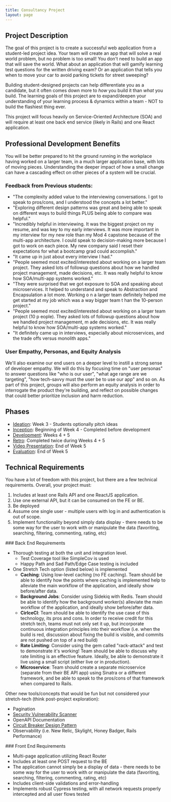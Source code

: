 ```yaml
---
title: Consultancy Project
layout: page
---
```


## Project Description

The goal of this project is to create a successful web application from a student-led project idea. Your team will create an app that will solve a real world problem, but no problem is too small! You don't need to build an app that will save the world. What about an application that will gamify learning test questions for the written driving exam? Or an application that tells you when to move your car to avoid parking tickets for street sweeping? 

Building student-designed projects can help differentiate you as a candidate, but it often comes down more to *how* you build it than *what* you build. The learning goals of this project are to expand/deepen your understanding of your learning process & dynamics within a team - NOT to build the flashiest thing ever.

This project will focus heavily on Service-Oriented Architecture (SOA) and will require at least one back end service (likely in Rails) and one React application.

## Professional Development Benefits

You will be better prepared to hit the ground running in the workplace having worked on a larger team, in a much larger application base, with lots of moving pieces. Understanding the deeper impact of how a small change can have a cascading effect on other pieces of a system will be crucial.

### Feedback from Previous students:

  * "The complexity added value to the interviewing conversations. I got to speak to pros/cons, and I understood the concepts a lot better."
  * "Exploring different design patterns was great and being able to speak on different ways to build things PLUS being able to compare was helpful."
  * "Incredibly helpful in interviewing. It was the biggest project on my resume, and was key to my early interviews. It was more important in my interview for my new role than my Mod 4 capstone because of the multi-app architecture. I could speak to decision-making more because I got to work on each piece. My new company said I reset their expectations for what a bootcamp grad could accomplish."
  * "It came up in just about every interview I had."
  * "People seemed most excited/interested about working on a larger team project. They asked lots of followup questions about how we handled project management, made decisions, etc. It was really helpful to know how SOA/multi-app systems worked."
  * "They were surprised that we got exposure to SOA and speaking about microservices.
  It helped to understand and speak to Abstraction and Encapsulation a lot more. Working o
  n a larger team definitely helped me get started at my job which was a way bigger team t
  han the 10-person project."
  * "People seemed most excited/interested about working on a larger team project (10 p
  eople). They asked lots of followup questions about how we handled project management, m
  ade decisions, etc. It was really helpful to know how SOA/multi-app systems worked."
  * "It definitely came up in interviews, especially about microservices, and the trade
  offs versus monolith apps."

### User Empathy, Personas, and Equity Analysis

We'll also examine our end users on a deeper level to instill a strong sense of developer empathy. We will do this by focusing time on "user personas" to answer questions like "who is our user", "what age range are we targeting", "how tech-savvy must the user be to use our app" and so on. As part of this project, groups will also perform an equity analysis in order to interrogate the product they're building, and reflect on possible changes that could better prioritize inclusion and harm reduction. 

## Phases

* [Ideation](./ideation): Week 3 - Students optionally pitch ideas
* [Inception](./inception): Beginning of Week 4 - Completed before development
* [Development](./development): Weeks 4 + 5
* [Retro](./retro_guide): Completed twice during Weeks 4 + 5
* [Video Presentation](./presentation): End of Week 5
* [Evaluation](./evaluation): End of Week 5

## Technical Requirements

You have a lot of freedom with this project, but there are a few technical requirements. Overall, your project must:

1. Includes at least one Rails API and one ReactJS application.
2. Use one external API, but it can be consumed on the FE or BE. 
3. Be deployed
4. Assume one single user - multiple users with log in and authentication is out of scope.
5. Implement functionality beyond simply data display - there needs to be some way for the user to work with or manipulate the data (favoriting, searching, filtering, commenting, rating, etc)

<section class="dropdown">
### Back End Requirements

* Thorough testing at both the unit and integration level.
  * Test Coverage tool like SimpleCov is used
  * Happy Path and Sad Path/Edge Case testing is included
* One Stretch Tech option (listed below) is implemented
  * **Caching**: Using low-level caching (no FE caching). Team should be able to identify how the points where caching is implemented help to alleviate the main workflow of the application, and ideally show before/after data. 
  * **Background Jobs**: Consider using Sidekiq with Redis. Team should be able to identify how the background worker(s) alleviate the main workflow of the application, and ideally show before/after data. 
  * **CirlceCI**: Team should be able to identify the use case of this technology, its pros and cons. In order to receive credit for this stretch tech, teams must not only set it up, but incorporate continuous integration principles into their workflow (i.e. when the build is red, discussion about fixing the build is visible, and commits are not pushed on top of a red build)
  * **Rate Limiting**: Consider using the gem called "rack-attack" and test to demonstrate it's working! Team should be able to discuss why rate limiting is an effective feature. Ideally, be able to demonstrate it live using a small script (either live or in production). 
  * **Microservice**: Team should create a separate microservice (separate from their BE API app) using Sinatra or a different framework, and be able to speak to the pros/cons of that framework when compared to Rails. 

Other new tools/concepts that would be fun but not considered your stretch-tech (think post-project exploration):
* Pagination
* [Security Vulnerability Scanner](https://github.com/presidentbeef/brakeman)
* OpenAPI Documentation
* [Circuit Breaker Design Pattern](https://makisushi.io/posts/asd)
* Observability (i.e. New Relic, Skylight, Honey Badger, Rails Performance)

</section>

<section class="dropdown">
### Front End Requirements

* Multi-page application utilizing React Router
* Includes at least one POST request to the BE
* The application cannot simply be a display of data - there needs to be some way for the user to work with or manipulate the data (favoriting, searching, filtering, commenting, rating, etc)
* Includes client-side validations and error-handling
* Implements robust Cypress testing, with all network requests properly intercepted and all user flows tested

</section>